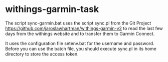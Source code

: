 # withings-garmin-task
The script sync-garmin.bat uses the script sync.pl from the Git Project 
https://github.com/jaroslawhartman/withings-garmin-v2
to read the last few days from the withings website and to transfer them to Garmin Connect.

It uses the configuration file setenv.bat for the username and password.
Before you can use the batch file, you should execute sync.pl in its home directory to store the access token.